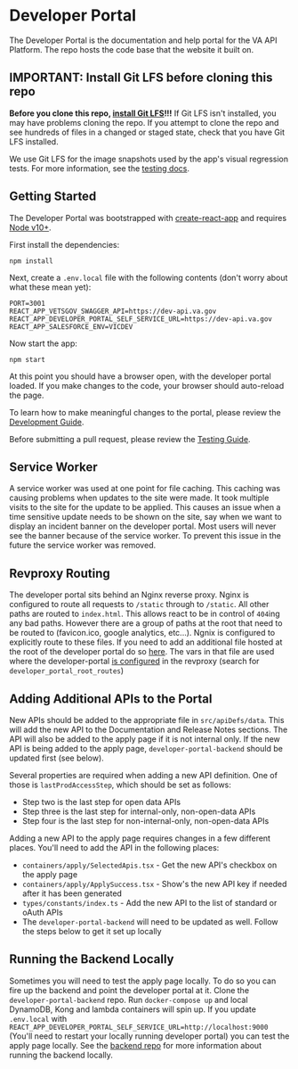 # Developer Portal

The Developer Portal is the documentation and help portal for the VA API Platform. The repo hosts the code base that the website it built on.

## IMPORTANT: Install Git LFS before cloning this repo

**Before you clone this repo, [install Git LFS](https://github.com/git-lfs/git-lfs/wiki/Installation)!!!** If Git LFS isn't installed, you may have problems cloning the repo. If you attempt to clone the repo and see hundreds of files in a changed or staged state, check that you have Git LFS installed.

We use Git LFS for the image snapshots used by the app's visual regression tests. For more information, see the [testing docs](docs/testing.md#visual-regression-testing).

## Getting Started

The Developer Portal was bootstrapped with [create-react-app](https://github.com/facebook/create-react-app) and requires [Node v10+](https://nodejs.org/en/download/).

First install the dependencies:

```
npm install
```

Next, create a `.env.local` file with the following contents (don't worry about what these mean yet):

```
PORT=3001
REACT_APP_VETSGOV_SWAGGER_API=https://dev-api.va.gov
REACT_APP_DEVELOPER_PORTAL_SELF_SERVICE_URL=https://dev-api.va.gov
REACT_APP_SALESFORCE_ENV=VICDEV
```

Now start the app:

```
npm start
```

At this point you should have a browser open, with the developer portal loaded. If you make changes to the
code, your browser should auto-reload the page.

To learn how to make meaningful changes to the portal, please review the [Development Guide](docs/development.md).

Before submitting a pull request, please review the [Testing Guide](docs/testing.md).

## Service Worker

A service worker was used at one point for file caching. This caching was causing problems when
updates to the site were made. It took multiple visits to the site for the update to be applied.
This causes an issue when a time sensitive update needs to be shown on the site, say when we want
to display an incident banner on the developer portal. Most users will never see the banner
because of the service worker. To prevent this issue in the future the service worker was removed.

## Revproxy Routing

The developer portal sits behind an Nginx reverse proxy. Nginx is configured to route all requests to `/static` through to `/static`. All other paths are routed to `index.html`. This allows react to be in control of `404`ing any bad paths. However there are a group of paths at the root that need to be routed to (favicon.ico, google analytics, etc...). Ngnix is configured to explicitly route to these files. If you need to add an additional file hosted at the root of the developer portal do so [here](https://github.com/department-of-veterans-affairs/devops/blob/master/ansible/deployment/config/revproxy-vagov/vars/developer_portal_root_routes.yml). The vars in that file are used where the developer-portal [is configured](https://github.com/department-of-veterans-affairs/devops/blob/master/ansible/deployment/config/revproxy-vagov/templates/nginx_revproxy.conf.j2#L668) in the revproxy (search for `developer_portal_root_routes`)

## Adding Additional APIs to the Portal

New APIs should be added to the appropriate file in `src/apiDefs/data`. This will add the new API to the Documentation and Release Notes sections. The API will also be added to the apply page if it is not internal only. If the new API is being added to the apply page, `developer-portal-backend` should be updated first (see below).

Several properties are required when adding a new API definition. One of those is `lastProdAccessStep`, which should be set as follows:

- Step two is the last step for open data APIs
- Step three is the last step for internal-only, non-open-data APIs
- Step four is the last step for non-internal-only, non-open-data APIs

Adding a new API to the apply page requires changes in a few different places. You'll need to add the API in the following places:

- `containers/apply/SelectedApis.tsx` - Get the new API's checkbox on the apply page
- `containers/apply/ApplySuccess.tsx` - Show's the new API key if needed after it has been generated
- `types/constants/index.ts` - Add the new API to the list of standard or oAuth APIs
- The `developer-portal-backend` will need to be updated as well. Follow the steps below to get it set up locally

## Running the Backend Locally

Sometimes you will need to test the apply page locally. To do so you can fire up the backend and point the developer portal at it. Clone the `developer-portal-backend` repo. Run `docker-compose up` and local DynamoDB, Kong and lambda containers will spin up. If you update `.env.local` with `REACT_APP_DEVELOPER_PORTAL_SELF_SERVICE_URL=http://localhost:9000` (You'll need to restart your locally running developer portal) you can test the apply page locally. See the [backend repo](https://github.com/department-of-veterans-affairs/developer-portal-backend) for more information about running the backend locally.
